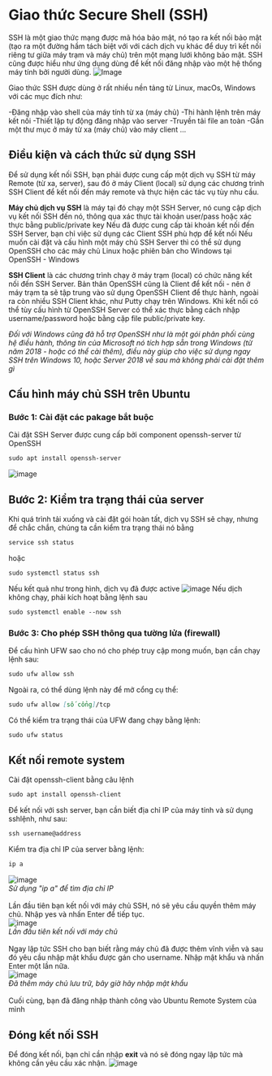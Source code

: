 # Giao thức Secure Shell (SSH)

SSH là một giao thức mạng được mã hóa bảo mật, nó tạo ra kết nối bảo mật (tạo ra một đường hầm tách biệt với với cách dịch vụ khác để duy trì kết nối riêng tư giữa máy trạm và máy chủ) trên một mạng lưới không bảo mật. SSH cũng được hiểu như ứng dụng dùng để kết nối đăng nhập vào một hệ thống máy tính bởi người dùng.
![Image](https://raw.githubusercontent.com/xuanthulabnet/learn-ssh/master/imgs/ssh-01.png)


Giao thức SSH được dùng ở rất nhiều nền tảng từ Linux, macOs, Windows với các mục đích như:

  -Đăng nhập vào shell của máy tính từ xa (máy chủ)
  -Thi hành lệnh trên máy kết nối
  -Thiết lập tự động đăng nhập vào server
  -Truyền tải file an toàn
  -Gắn một thư mục ở máy từ xa (máy chủ) vào máy client
...


## Điều kiện và cách thức sử dụng SSH

Để sử dụng kết nối SSH, bạn phải được cung cấp một dịch vụ SSH từ máy Remote (từ xa, server), sau đó ở máy Client (local) sử dụng các chương trình SSH Client để kết nối đến máy remote và thực hiện các tác vụ tùy nhu cầu.

**Máy chủ dịch vụ SSH** là máy tại đó chạy một SSH Server, nó cung cập dịch vụ kết nối SSH đến nó, thông qua xác thực tài khoản user/pass hoặc xác thực bằng public/private key
Nếu đã được cung cấp tài khoản kết nối đến SSH Server, bạn chỉ việc sử dụng các Client SSH phù hợp để kết nối
Nếu muốn cài đặt và cấu hình một máy chủ SSH Server thì có thể sử dụng OpenSSH cho các máy chủ Linux hoặc phiên bản cho Windows tại OpenSSH - Windows

**SSH Client** là các chương trình chạy ở máy trạm (local) có chức năng kết nối đến SSH Server. Bản thân OpenSSH cũng là Client để kết nối - nên ở máy trạm ta sẽ tập trung vào sử dụng OpenSSH Client để thực hành, ngoài ra còn nhiều SSH Client khác, như Putty chạy trên Windows. Khi kết nối có thể tùy cấu hình từ OpenSSH Server có thể xác thực bằng cách nhập username/password hoặc bằng cặp file public/private key.

_Đối với Windows cũng đã hỗ trợ OpenSSH như là một gói phân phối cùng hệ điều hành, thông tin của Microsoft nó tích hợp sẵn trong Windows (từ năm 2018 - hoặc có thể cài thêm), điều này giúp cho việc sử dụng ngay SSH trên Windows 10, hoặc Server 2018 về sau mà không phải cài đặt thêm gì_


## Cấu hình máy chủ SSH trên Ubuntu
### Bước 1: Cài đặt các pakage bắt buộc
Cài đặt SSH Server được cung cấp bởi component openssh-server từ OpenSSH
```markdown
sudo apt install openssh-server
```
![image](https://user-images.githubusercontent.com/48356049/179161956-463fa81c-3bc8-4992-bf09-fef7f2e2efbc.png)
## Bước 2: Kiểm tra trạng thái của server
Khi quá trình tải xuống và cài đặt gói hoàn tất, dịch vụ SSH sẽ chạy, nhưng để chắc chắn, chúng ta cần kiểm tra trạng thái nó bằng
```markdown
service ssh status
```
hoặc
```markdown
sudo systemctl status ssh
```
Nếu kết quả như trong hình, dịch vụ đã được active
![image](https://user-images.githubusercontent.com/48356049/179162314-f1dc460a-1f49-429d-907e-9d3ae538758b.png)
Nếu dịch không chạy, phải kích hoạt bằng lệnh sau
```markdown
sudo systemctl enable --now ssh
```
### Bước 3: Cho phép SSH thông qua tường lửa (firewall)
Để cấu hình UFW sao cho nó cho phép truy cập mong muốn, bạn cần chạy lệnh sau:
```markdown
sudo ufw allow ssh
```
Ngoài ra, có thể dùng lệnh này để mở cổng cụ thể:
```markdown
sudo ufw allow [số cổng]/tcp
```
Có thể kiểm tra trạng thái của UFW đang chạy bằng lệnh:
```markdown
sudo ufw status
```
## Kết nối remote system
Cài đặt openssh-client bằng câu lệnh
```markdown
sudo apt install openssh-client
```
Để kết nối với ssh server, bạn cần biết địa chỉ IP của máy tính và sử dụng sshlệnh, như sau:
```markdown
ssh username@address
```
Kiểm tra địa chỉ IP của server bằng lệnh:
```markdown
ip a
```
![image](https://user-images.githubusercontent.com/48356049/179164157-71d07235-cb2f-4af7-a8f2-4fea366aed97.png)<br>
_Sử dụng "ip a" để tìm địa chỉ IP_<br><br>
Lần đầu tiên bạn kết nối với máy chủ SSH, nó sẽ yêu cầu quyền thêm máy chủ. Nhập yes và nhấn Enter để tiếp tục.<br>
![image](https://user-images.githubusercontent.com/48356049/179164290-6b8418fa-6f55-4b56-bd95-2f9b1ceeaa6c.png)<br>
_Lần đầu tiên kết nối với máy chủ_<br><br>
Ngay lập tức SSH cho bạn biết rằng máy chủ đã được thêm vĩnh viễn và sau đó yêu cầu nhập mật khẩu được gán cho username. Nhập mật khẩu và nhấn Enter một lần nữa.<br>
![image](https://user-images.githubusercontent.com/48356049/179164475-b16af5b9-a2d8-4694-9d32-0d87d5d5dadf.png)<br>
_Đã thêm máy chủ lưu trữ, bây giờ hãy nhập mật khẩu_<br><br>
Cuối cùng, bạn đã đăng nhập thành công vào Ubuntu Remote System của mình<br>
## Đóng kết nối SSH
Để đóng kết nối, bạn chỉ cần nhập **exit** và nó sẽ đóng ngay lập tức mà không cần yêu cầu xác nhận.
![image](https://user-images.githubusercontent.com/48356049/179166395-113cc559-a7f9-4e4e-9712-7ec718136584.png)
<br>
<br>
<br>
